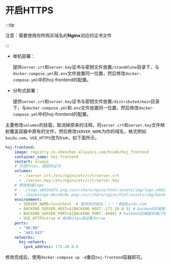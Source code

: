# 开启HTTPS

:::tip

注意：需要使用你所购买域名的**Nginx**对应的证书文件

:::

- 单机部署：

  提供`server.crt`和`server.key`证书与密钥文件放置`/standAlone`目录下，与`docker-compose.yml`和`.env`文件放置同一位置，然后修改`docker-compose.yml`中的hoj-frontend的配置。

- 分布式部署：

  提供`server.crt`和`server.key`证书与密钥文件放置`/distributed/main`目录下，与`docker-compose.yml`和`.env`文件放置同一位置，然后修改`docker-compose.yml`中的hoj-frontend的配置。



主要修改`volumes`的挂载，取消掉原来的注释，将`server.crt`和`server.key`文件映射覆盖容器中原有的文件，然后修改`SERVER_NAME`为你的域名，格式例如`baidu.com`，`USE_HTTPS`改为true，如下面所示。

```yaml
hoj-frontend:
    image: registry.cn-shenzhen.aliyuncs.com/hcode/hoj_frontend
    container_name: hoj-frontend
    restart: always
    # 开启https，请提供证书
    volumes:
      - ./server.crt:/etc/nginx/etc/crt/server.crt
      - ./server.key:/etc/nginx/etc/crt/server.key
    # 修改前端logo
    # - ./logo.a0924d7d.png:/usr/share/nginx/html/assets/img/logo.a0924d7d.png
    # - ./backstage.8bce8c6e.png:/usr/share/nginx/html/assets/img/backstage.8bce8c6e.png
    environment:
      - SERVER_NAME=localhost  # 提供你的域名！！！！例如baidu.com
      - BACKEND_SERVER_HOST=${BACKEND_HOST:-172.20.0.5} # backend后端服务地址
      - BACKEND_SERVER_PORT=${BACKEND_PORT:-6688} # backend后端服务端口号
      - USE_HTTPS=true # 使用https请设置为true
    ports:
      - "80:80"
      - "443:443"
    networks:
      hoj-network:
        ipv4_address: 172.20.0.6
```

修改完成后，使用`docker-compose up -d`重启`hoj-frontend`容器即可。